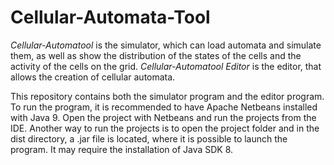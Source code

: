 # Cellular-Automata-Tool

*Cellular-Automatool* is the simulator, which can load automata and simulate them, as well as show the distribution of the states of the cells and the activity of the cells on the grid. *Cellular-Automatool Editor* is the editor, that allows the creation of cellular automata.

This repository contains both the simulator program and the editor program. To run the program, it is recommended to have Apache Netbeans installed with Java 9. Open the project with Netbeans and run the projects from the IDE. Another way to run the projects is to open the project folder and in the dist directory, a .jar file is located, where it is possible to launch the program. It may require the installation of Java SDK 8.



